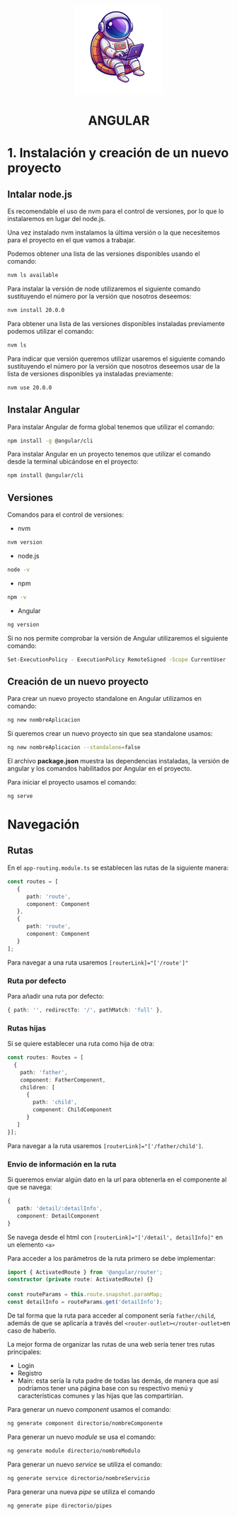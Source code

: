 <div align="center">
   <img src="../0-Assets/logo.png" alt="Descripción de la imagen" width="200px" height="200px">
   <h1>ANGULAR</h1>
</div>

# 1. Instalación y creación de un nuevo proyecto

## Intalar node.js

Es recomendable el uso de nvm para el control de versiones, por lo que lo instalaremos en lugar del node.js.

Una vez instalado nvm instalamos la última versión o la que necesitemos para el proyecto en el que vamos a trabajar.

Podemos obtener una lista de las versiones disponibles usando el comando: 

```sh
nvm ls available
```

Para instalar la versión de node utilizaremos el siguiente comando sustituyendo el número por la versión que nosotros deseemos: 

```sh
nvm install 20.0.0
```

Para obtener una lista de las versiones disponibles instaladas previamente podemos utilizar el comando:

```sh
nvm ls
```

Para indicar que versión queremos utilizar usaremos el siguiente comando sustituyendo el número por la versión que nosotros deseemos usar de la lista de versiones disponibles ya instaladas previamente:

```sh
nvm use 20.0.0
```

## Instalar Angular

Para instalar Angular de forma global tenemos que utilizar el comando:

```sh
npm install -g @angular/cli
```

Para instalar Angular en un proyecto tenemos que utilizar el comando desde la terminal ubicándose en el proyecto:

```sh
npm install @angular/cli
```

## Versiones

Comandos para el control de versiones:

- nvm
```sh
nvm version
```

- node.js
```sh
node -v
```

- npm
```sh
npm -v
```

- Angular
```sh
ng version
```

Si no nos permite comprobar la versión de Angular utilizaremos el siguiente comando:

```sh
Set-ExecutionPolicy - ExecutionPolicy RemoteSigned -Scope CurrentUser
```

## Creación de un nuevo proyecto

Para crear un nuevo proyecto standalone en Angular utilizamos en comando:

```sh
ng new nombreAplicacion
```

Si queremos crear un nuevo proyecto sin que sea standalone usamos:

```sh
ng new nombreAplicacion --standalone=false
```

El archivo **package.json** muestra las dependencias instaladas, la versión de angular y los comandos habilitados por Angular en el proyecto.

Para iniciar el proyecto usamos el comando:

```sh 
ng serve
```

# Navegación

## Rutas

En el `app-routing.module.ts` se establecen las rutas de la siguiente manera:

```typescript
const routes = [
   {
      path: 'route',
      component: Component
   },
   {
      path: 'route',
      component: Component
   }
];
```

Para navegar a una ruta usaremos `[routerLink]="['/route']"`

### Ruta por defecto

Para añadir una ruta por defecto:

```typescript
{ path: '', redirectTo: '/', pathMatch: 'full' },
```

### Rutas hijas

Si se quiere establecer una ruta como hija de otra:

```typescript
const routes: Routes = [
  {
    path: 'father',
    component: FatherComponent,
    children: [
      {
        path: 'child',
        component: ChildComponent
      }
   ]
}];
```

Para navegar a la ruta usaremos `[routerLink]="['/father/child']`.

### Envio de información en la ruta

Si queremos enviar algún dato en la url para obtenerla en el componente al que se navega:

```typescript
{
   path: 'detail/:detailInfo',
   component: DetailComponent
}
```

Se navega desde el html con `[routerLink]="['/detail', detailInfo]"` en un elemento `<a>`

Para acceder a los parámetros de la ruta primero se debe implementar:
```typescript
import { ActivatedRoute } from '@angular/router';
constructor (private route: ActivatedRoute) {}

const routeParams = this.route.snapshot.paramMap;
const detailInfo = routeParams.get('detailInfo');
```

De tal forma que la ruta para acceder al component sería `father/child`, además de que se aplicaría a través del `<router-outlet></router-outlet>`en caso de haberlo.

La mejor forma de organizar las rutas de una web sería tener tres rutas principales:
- Login
- Registro
- Main: esta sería la ruta padre de todas las demás, de manera que así podríamos tener una página base con su respectivo menú y características comunes y las hijas que las compartirían.

Para generar un nuevo *component* usamos el comando:

```sh
ng generate component directorio/nombreComponente
```

Para generar un nuevo *module* se usa el comando:

```sh
ng generate module directorio/nombreModulo
```

Para generar un nuevo *service* se utiliza el comando:

```sh
ng generate service directorio/nombreServicio
```

Para generar una nueva *pipe* se utiliza el comando
```sh
ng generate pipe directorio/pipes
```
